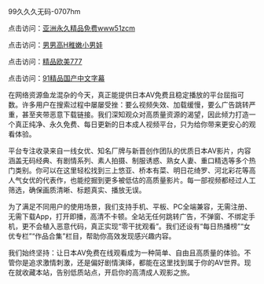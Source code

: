 99久久久无码-0707hm


点击访问：<a href="https://gfd-5xg.pages.dev/">亚洲永久精品免费www51zcm</a>

点击访问：<a href="https://gfd-5xg.pages.dev/">男男高H稚嫩小男娃</a>

点击访问：<a href="https://gfd-5xg.pages.dev/">精品欧美777</a>

点击访问：<a href="https://gfd-5xg.pages.dev/">91精品国产中文字幕</a>


在网络资源鱼龙混杂的今天，真正能提供日本AV免费且稳定播放的平台屈指可数。许多用户在搜索过程中屡屡受挫：要么视频失效、加载缓慢，要么广告跳转严重，甚至夹带恶意下载链接。我们深知观众对高质量资源的渴望，因此倾力打造一个真正纯净、永久免费、每日更新的日本成人视频平台，只为给你带来更安心的观看体验。

平台专注收录来自一线女优、知名厂牌与新晋创作团队的优质日本AV影片，内容涵盖无码经典、有剧情系列、素人拍摄、制服诱惑、熟女人妻、重口精选等多个热门类别。你可以在这里轻松找到三上悠亚、桥本有菜、明日花绮罗、河北彩花等高人气女优的代表作，也能挖掘到更多被低估的高质量影片。每一部视频都经过人工筛选，确保画质清晰、标题真实、播放无误。

为了满足不同用户的使用场景，我们支持手机、平板、PC全端兼容，无需注册、无需下载App，打开即播，高清不卡顿。全站无任何跳转广告，不弹窗、不绑定手机，更不会植入恶意代码，真正实现“零干扰观看”。我们还设有“每日热播榜”“女优专栏”“作品合集”栏目，帮助你高效发现感兴趣内容。

我们始终坚持：让日本AV免费在线观看成为一种简单、自由且高质量的体验。不管你是追求激情刺激，还是偏好剧情演绎，都能在这里找到属于你的AV世界。现在就收藏本站，告别低质站点，开启你的高清成人观影之旅。


<span style="display:none;">[Canonical link](https://github.com/nn55236/84054 ）</span>
